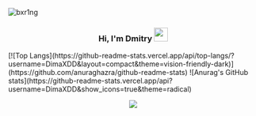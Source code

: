 <p align="left"> <img src="https://komarev.com/ghpvc/?username=DimaXDD&label=Profile%20views&color=ff69b4&style=flat-square" alt="bxr1ng" /> </p>

<h3 align="center">
  Hi, I'm Dmitry <img src="https://media.giphy.com/media/hvRJCLFzcasrR4ia7z/giphy.gif" width="28"> 
</h3>

<div style="width:100%;display:flex;justify-content: center">       
[![Top Langs](https://github-readme-stats.vercel.app/api/top-langs/?username=DimaXDD&layout=compact&theme=vision-friendly-dark)](https://github.com/anuraghazra/github-readme-stats)
  ![Anurag's GitHub stats](https://github-readme-stats.vercel.app/api?username=DimaXDD&show_icons=true&theme=radical)
  
</div>

<!-- Typing SVG by DimaXDD - https://github.com/DenverCoder1/readme-typing-svg -->
<p align="center">
  <a href="https://github.com/DenverCoder1/readme-typing-svg"><img src="https://readme-typing-svg.herokuapp.com/?lines=Always%20learning%20new%20things&font=Fira%20Code&center=true&width=440&height=45&color=f75c7e&vCenter=true&size=22"></a>
</p>

<br>
